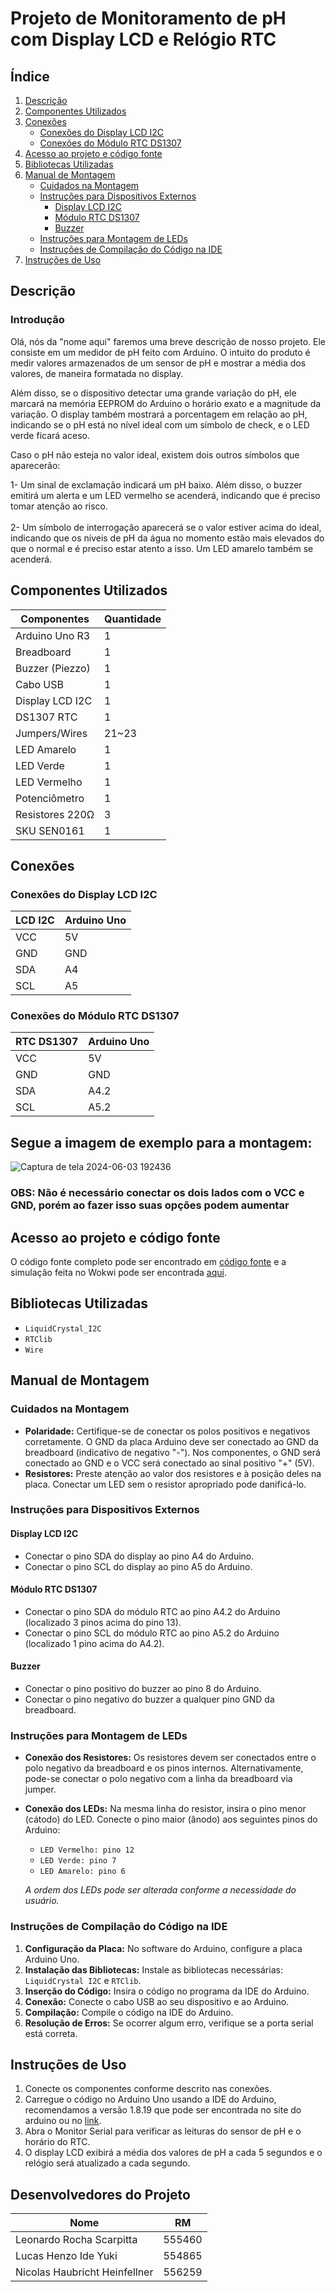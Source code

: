 # Projeto de Monitoramento de pH com Display LCD e Relógio RTC

## Índice

1. [Descrição](#descrição)
2. [Componentes Utilizados](#componentes-utilizados)
3. [Conexões](#conexões)
   - [Conexões do Display LCD I2C](#conexões-do-display-lcd-i2c)
   - [Conexões do Módulo RTC DS1307](#conexões-do-módulo-rtc-ds1307)
4. [Acesso ao projeto e código fonte](#acesso-ao-projeto-e-código-fonte)
5. [Bibliotecas Utilizadas](#bibliotecas-utilizadas)
6. [Manual de Montagem](#manual-de-montagem)
   - [Cuidados na Montagem](#cuidados-na-montagem)
   - [Instruções para Dispositivos Externos](#instruções-para-dispositivos-externos)
     - [Display LCD I2C](#display-lcd-i2c)
     - [Módulo RTC DS1307](#módulo-rtc-ds1307)
     - [Buzzer](#buzzer)
   - [Instruções para Montagem de LEDs](#instruções-para-montagem-de-leds)
   - [Instruções de Compilação do Código na IDE](#instruções-de-compilação-do-código-na-ide)
7. [Instruções de Uso](#instruções-de-uso)

## Descrição

<h3>Introdução</h3>
<p>
Olá, nós da "nome aqui" faremos uma breve descrição de nosso projeto. Ele consiste em um medidor de pH feito com Arduino. O intuito do produto é medir valores armazenados de um sensor de pH e mostrar a média dos valores, de maneira formatada no display.

Além disso, se o dispositivo detectar uma grande variação do pH, ele marcará na memória EEPROM do Arduino o horário exato e a magnitude da variação. O display também mostrará a porcentagem em relação ao pH, indicando se o pH está no nível ideal com um símbolo de check, e o LED verde ficará aceso.

Caso o pH não esteja no valor ideal, existem dois outros símbolos que aparecerão:

1- Um sinal de exclamação indicará um pH baixo. Além disso, o buzzer emitirá um alerta e um LED vermelho se acenderá, indicando que é preciso tomar atenção ao risco.
<br><br>2- Um símbolo de interrogação aparecerá se o valor estiver acima do ideal, indicando que os níveis de pH da água no momento estão mais elevados do que o normal e é preciso estar atento a isso. Um LED amarelo também se acenderá.
</p>

## Componentes Utilizados

| Componentes     | Quantidade |
|-----------------|------------|
| Arduino Uno R3  | 1          |
| Breadboard      | 1          |
| Buzzer (Piezzo) | 1          |
| Cabo USB        | 1          |
| Display LCD I2C | 1          |
| DS1307 RTC      | 1          |
| Jumpers/Wires   | 21~23      |
| LED Amarelo     | 1          |
| LED Verde       | 1          |
| LED Vermelho    | 1          |
| Potenciômetro   | 1          |
| Resistores 220Ω | 3          |
| SKU SEN0161     | 1          |

## Conexões

### Conexões do Display LCD I2C

| LCD I2C | Arduino Uno  |
|---------|--------------|
| VCC     | 5V           |
| GND     | GND          |
| SDA     | A4           |
| SCL     | A5           |

### Conexões do Módulo RTC DS1307

| RTC DS1307 | Arduino Uno  |
|------------|--------------|
| VCC        | 5V           |
| GND        | GND          |
| SDA        | A4.2         |
| SCL        | A5.2         |

<h2>Segue a imagem de exemplo para a montagem:</h2>

<p></p>

![Captura de tela 2024-06-03 192436](https://github.com/LucasYuki1/Global_solution_1_Edge/assets/148162404/cc59deef-defa-498a-b50f-a71d10e112e0)

<h3>OBS: Não é necessário conectar os dois lados com o VCC e GND, porém ao fazer isso suas opções podem aumentar</h3>

## Acesso ao projeto e código fonte

O código fonte completo pode ser encontrado em [código fonte](https://github.com/LucasYuki1/Global_solution_1_Edge/blob/main/global.cpp) e a simulação feita no Wokwi pode ser encontrada [aqui](https://wokwi.com/projects/399338846464022529).

## Bibliotecas Utilizadas

- ``LiquidCrystal_I2C``
- ``RTClib``
- ``Wire``

## Manual de Montagem

### Cuidados na Montagem

- **Polaridade:** Certifique-se de conectar os polos positivos e negativos corretamente. O GND da placa Arduino deve ser conectado ao GND da breadboard (indicativo de negativo "-"). Nos componentes, o GND será conectado ao GND e o VCC será conectado ao sinal positivo "+" (5V).
- **Resistores:** Preste atenção ao valor dos resistores e à posição deles na placa. Conectar um LED sem o resistor apropriado pode danificá-lo.

### Instruções para Dispositivos Externos

#### Display LCD I2C
- Conectar o pino SDA do display ao pino A4 do Arduino.
- Conectar o pino SCL do display ao pino A5 do Arduino.

#### Módulo RTC DS1307
- Conectar o pino SDA do módulo RTC ao pino A4.2 do Arduino (localizado 3 pinos acima do pino 13).
- Conectar o pino SCL do módulo RTC ao pino A5.2 do Arduino (localizado 1 pino acima do A4.2).

#### Buzzer
- Conectar o pino positivo do buzzer ao pino 8 do Arduino.
- Conectar o pino negativo do buzzer a qualquer pino GND da breadboard.

### Instruções para Montagem de LEDs

- **Conexão dos Resistores:** Os resistores devem ser conectados entre o polo negativo da breadboard e os pinos internos. Alternativamente, pode-se conectar o polo negativo com a linha da breadboard via jumper.
- **Conexão dos LEDs:** Na mesma linha do resistor, insira o pino menor (cátodo) do LED. Conecte o pino maior (ânodo) aos seguintes pinos do Arduino:
  - ``LED Vermelho: pino 12``
  - ``LED Verde: pino 7``
  - ``LED Amarelo: pino 6``

  *A ordem dos LEDs pode ser alterada conforme a necessidade do usuário.*

### Instruções de Compilação do Código na IDE

1. **Configuração da Placa:** No software do Arduino, configure a placa Arduino Uno.
2. **Instalação das Bibliotecas:** Instale as bibliotecas necessárias: `LiquidCrystal I2C` e `RTClib`.
3. **Inserção do Código:** Insira o código no programa da IDE do Arduino.
4. **Conexão:** Conecte o cabo USB ao seu dispositivo e ao Arduino.
5. **Compilação:** Compile o código na IDE do Arduino.
6. **Resolução de Erros:** Se ocorrer algum erro, verifique se a porta serial está correta.


## Instruções de Uso

1. Conecte os componentes conforme descrito nas conexões.
2. Carregue o código no Arduino Uno usando a IDE do Arduino, recomendamos a versão 1.8.19 que pode ser encontrada no site do arduino ou no [link](https://www.arduino.cc/en/software).
3. Abra o Monitor Serial para verificar as leituras do sensor de pH e o horário do RTC.
4. O display LCD exibirá a média dos valores de pH a cada 5 segundos e o relógio será atualizado a cada segundo.

## Desenvolvedores do Projeto

| Nome                          | RM      |
|-------------------------------|---------|
| Leonardo Rocha Scarpitta      | 555460  |
| Lucas Henzo Ide Yuki          | 554865  |
| Nicolas Haubricht Heinfellner | 556259  |


